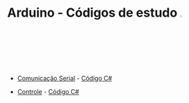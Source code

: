 # Arduino - Códigos de estudo <img src="http://www.freeiconspng.com/uploads/arduino-icon-2.png" width="3%" >

* [Comunicação Serial](https://github.com/CristianoRC/Arduino/blob/master/Comunica%C3%A7%C3%A3o%20Serial/Serial.ino) - [Código C# ](https://gist.github.com/CristianoRC/70fe9d059898171e9c1c0e11d7e656a7)

* [Controle](https://github.com/CristianoRC/Arduino/blob/master/Controle/Controle.ino) - [Código C# ](https://gist.github.com/CristianoRC/f76954e79354826d4ecb47907a70831b)
